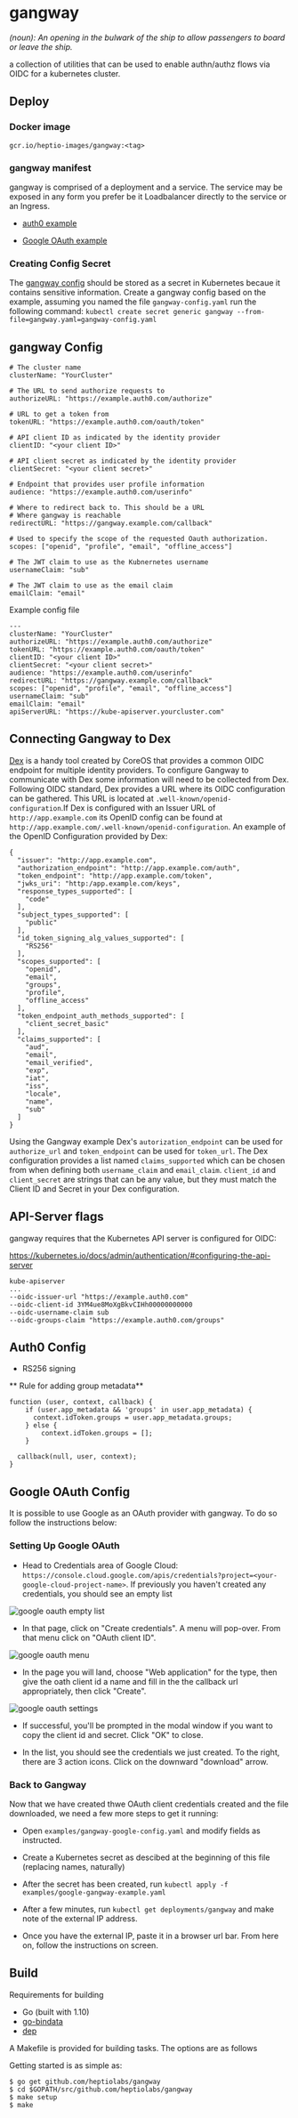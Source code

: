 
gangway
=======

_(noun): An opening in the bulwark of the ship to allow passengers to board or leave the ship._

a collection of utilities that can be used to enable authn/authz flows via OIDC for a kubernetes cluster.

## Deploy

### Docker image
`gcr.io/heptio-images/gangway:<tag>`

### gangway manifest

gangway is comprised of a deployment and a service. The service may be exposed in any form you prefer be it Loadbalancer directly to the service or an Ingress.

* [auth0 example](examples/auth0-gangway-example.yaml)

* [Google OAuth example](#google-oauth-config)


### Creating Config Secret

The [gangway config](#gangway-config) should be stored as a secret in Kubernetes becaue it contains sensitive information. Create a gangway config based on the example, assuming you named the file `gangway-config.yaml` run the following command: `kubectl create secret generic gangway --from-file=gangway.yaml=gangway-config.yaml`


## gangway Config

```
# The cluster name
clusterName: "YourCluster"

# The URL to send authorize requests to
authorizeURL: "https://example.auth0.com/authorize"

# URL to get a token from
tokenURL: "https://example.auth0.com/oauth/token"

# API client ID as indicated by the identity provider
clientID: "<your client ID>"

# API client secret as indicated by the identity provider
clientSecret: "<your client secret>"

# Endpoint that provides user profile information
audience: "https://example.auth0.com/userinfo"

# Where to redirect back to. This should be a URL
# Where gangway is reachable
redirectURL: "https://gangway.example.com/callback"

# Used to specify the scope of the requested Oauth authorization.
scopes: ["openid", "profile", "email", "offline_access"]

# The JWT claim to use as the Kubnernetes username
usernameClaim: "sub"

# The JWT claim to use as the email claim
emailClaim: "email"
```

Example config file

```
---
clusterName: "YourCluster"
authorizeURL: "https://example.auth0.com/authorize"
tokenURL: "https://example.auth0.com/oauth/token"
clientID: "<your client ID>"
clientSecret: "<your client secret>"
audience: "https://example.auth0.com/userinfo"
redirectURL: "https://gangway.example.com/callback"
scopes: ["openid", "profile", "email", "offline_access"]
usernameClaim: "sub"
emailClaim: "email"
apiServerURL: "https://kube-apiserver.yourcluster.com"
```

## Connecting Gangway to Dex

[Dex](https://github.com/coreos/dex) is a handy tool created by CoreOS that provides a common OIDC endpoint for multiple identity providers. To configure Gangway to communicate with Dex some information will need to be collected from Dex. Following OIDC standard, Dex provides a URL where its OIDC configuration can be gathered. This URL is located at `.well-known/openid-configuration`.If Dex is configured with an Issuer URL of `http://app.example.com` its OpenID config can be found at `http://app.example.com/.well-known/openid-configuration`. An example of the OpenID Configuration provided by Dex:

 ```
 {
   "issuer": "http://app.example.com",
   "authorization_endpoint": "http://app.example.com/auth",
   "token_endpoint": "http://app.example.com/token",
   "jwks_uri": "http:/app.example.com/keys",
   "response_types_supported": [
     "code"
   ],
   "subject_types_supported": [
     "public"
   ],
   "id_token_signing_alg_values_supported": [
     "RS256"
   ],
   "scopes_supported": [
     "openid",
     "email",
     "groups",
     "profile",
     "offline_access"
   ],
   "token_endpoint_auth_methods_supported": [
     "client_secret_basic"
   ],
   "claims_supported": [
     "aud",
     "email",
     "email_verified",
     "exp",
     "iat",
     "iss",
     "locale",
     "name",
     "sub"
   ]
 }
 ```

 Using the Gangway example Dex's `autorization_endpoint` can be used for `authorize_url` and `token_endpoint` can be used for `token_url`. The Dex configuration provides a list named `claims_supported` which can be chosen from when defining both `username_claim` and `email_claim`. `client_id` and `client_secret` are strings that can be any value, but they must match the Client ID and Secret in your Dex configuration.

## API-Server flags

gangway requires that the Kubernetes API server is configured for OIDC:

https://kubernetes.io/docs/admin/authentication/#configuring-the-api-server

```
kube-apiserver
...
--oidc-issuer-url "https://example.auth0.com"
--oidc-client-id 3YM4ue8MoXgBkvCIHh00000000000
--oidc-username-claim sub
--oidc-groups-claim "https://example.auth0.com/groups"
```

## Auth0 Config
- RS256 signing

** Rule for adding group metadata**
```
function (user, context, callback) {
    if (user.app_metadata && 'groups' in user.app_metadata) {
      context.idToken.groups = user.app_metadata.groups;
    } else {
        context.idToken.groups = [];
    }

  callback(null, user, context);
}
```

## Google OAuth Config

It is possible to use Google as an OAuth provider with gangway. To do so follow the instructions below:

### Setting Up Google OAuth

* Head to Credentials area of Google Cloud: `https://console.cloud.google.com/apis/credentials?project=<your-google-cloud-project-name>`.
If previously you haven't created any credentials, you should see an empty list

![google oauth empty list](images/goauth-empty.png)

* In that page, click on "Create credentials". A menu will pop-over. From that menu click on "OAuth client ID".

![google oauth menu](images/goauth-add-credentials-menu.png)

* In the page you will land, choose "Web application" for the type, then give the oath client id a name and fill in the the callback url appropriately, then click "Create".

![google oauth settings](images/goauth-client-settings.png)

* If successful, you'll be prompted in the modal window if you want to copy the client id and secret. Click "OK" to close.

* In the list, you should see the credentials we just created. To the right, there are 3 action icons. Click on the downward "download" arrow.

### Back to Gangway

Now that we have created thwe OAuth client credentials created and the file downloaded, we need a few more steps to get it running:

* Open `examples/gangway-google-config.yaml` and modify fields as instructed.

* Create a Kubernetes secret as descibed at the beginning of this file (replacing names, naturally)

* After the secret has been created, run `kubectl apply -f examples/google-gangway-example.yaml`

* After a few minutes, run `kubectl get deployments/gangway` and make note of the external IP address.

* Once you have the external IP, paste it in a browser url bar. From here on, follow the instructions on screen.

## Build

Requirements for building

- Go (built with 1.10)
- [go-bindata](https://github.com/jteeuwen/go-bindata)
- [dep](https://github.com/golang/dep)

A Makefile is provided for building tasks. The options are as follows

Getting started is as simple as:
```
$ go get github.com/heptiolabs/gangway
$ cd $GOPATH/src/github.com/heptiolabs/gangway
$ make setup
$ make
```
